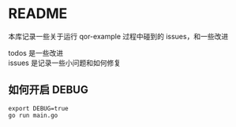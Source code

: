 # README

本库记录一些关于运行 qor-example 过程中碰到的 issues，和一些改进

todos 是一些改进  
issues 是记录一些小问题和如何修复

## 如何开启 DEBUG

```
export DEBUG=true
go run main.go
```
